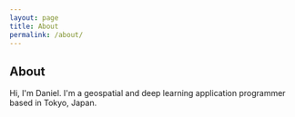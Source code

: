 ```yaml
---
layout: page
title: About
permalink: /about/
---
```


## About

Hi, I'm Daniel. I'm a geospatial and deep learning application programmer based in Tokyo, Japan.
